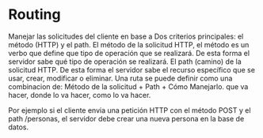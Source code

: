 # Routing

Manejar las solicitudes del cliente en base a
Dos criterios principales: el método (HTTP) y el path.
El método de la solicitud HTTP, el método es un verbo que define
que tipo de operación que se realizará. De esta forma el servidor
sabe qué tipo de operación se realizará.
El path (camino) de la solicitud HTTP. De esta forma el servidor
sabe el recurso específico que se usar, crear, modificar o eliminar.
Una ruta se puede definir como una combinacion de:
Método de la solicitud + Path + Cómo Manejarlo.
que va hacer, donde lo va hacer, como lo va hacer.

Por ejemplo si el cliente envia una petición HTTP
con el método POST y el path /personas, el servidor
debe crear una nueva persona en la base de datos.
